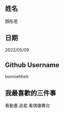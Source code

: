 姓名
----
顏彤恩

日期
----
2022/05/09

Github Username
---------------
bonniehhsh

我最喜歡的三件事
---------------
看動畫.追星.看偶像舞台
